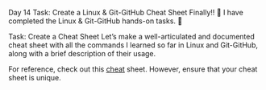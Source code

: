 Day 14 Task: Create a Linux & Git-GitHub Cheat Sheet
Finally!! 🎉
I have completed the Linux & Git-GitHub hands-on tasks. 🙌

Task: Create a Cheat Sheet
Let’s make a well-articulated and documented cheat sheet with all the commands I learned so far in Linux and Git-GitHub, along with a brief description of their usage.


For reference, check out this [cheat](https://education.github.com/git-cheat-sheet-education.pdf) sheet. However, ensure that your cheat sheet is unique.
